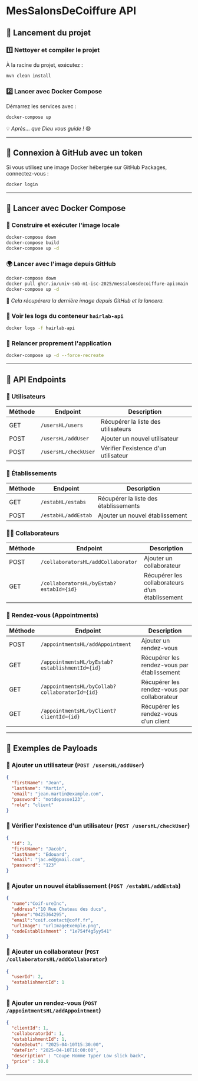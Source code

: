 # MesSalonsDeCoiffure API

## 🚀 Lancement du projet
### 1️⃣ Nettoyer et compiler le projet
À la racine du projet, exécutez :
```bash
mvn clean install
```

### 2️⃣ Lancer avec Docker Compose
Démarrez les services avec :
```bash
docker-compose up
```
💡 *Après... que Dieu vous guide !* 😄

---

## 🔑 Connexion à GitHub avec un token
Si vous utilisez une image Docker hébergée sur GitHub Packages, connectez-vous :
```bash
docker login
```

---

## 🐳 Lancer avec Docker Compose

### 🔄 Construire et exécuter l'image locale
```bash
docker-compose down
docker-compose build
docker-compose up -d
```

### 🌍 Lancer avec l'image depuis GitHub
```bash
docker-compose down
docker pull ghcr.io/univ-smb-m1-isc-2025/messalonsdecoiffure-api:main
docker-compose up -d
```
📌 *Cela récupérera la dernière image depuis GitHub et la lancera.*

### 📜 Voir les logs du conteneur `hairlab-api`
```bash
docker logs -f hairlab-api
```

### 🔁 Relancer proprement l'application
```bash
docker-compose up -d --force-recreate
```

---

## 📡 API Endpoints

### 👤 Utilisateurs

| Méthode | Endpoint                  | Description                               |
|---------|---------------------------|-------------------------------------------|
| GET     | `/usersHL/users`          | Récupérer la liste des utilisateurs       |
| POST    | `/usersHL/addUser`        | Ajouter un nouvel utilisateur             |
| POST    | `/usersHL/checkUser`      | Vérifier l'existence d'un utilisateur     |

### 🏢 Établissements

| Méthode | Endpoint                  | Description                                 |
|---------|---------------------------|---------------------------------------------|
| GET     | `/estabHL/estabs`         | Récupérer la liste des établissements       |
| POST    | `/estabHL/addEstab`       | Ajouter un nouvel établissement             |

### 👨‍💼 Collaborateurs

| Méthode | Endpoint                                       | Description                                                     |
|---------|------------------------------------------------|-----------------------------------------------------------------|
| POST    | `/collaboratorsHL/addCollaborator`             | Ajouter un collaborateur                                        |
| GET     | `/collaboratorsHL/byEstab?estabId={id}`        | Récupérer les collaborateurs d’un établissement                 |

### 📅 Rendez-vous (Appointments)

| Méthode | Endpoint                                                       | Description                                           |
|---------|----------------------------------------------------------------|-------------------------------------------------------|
| POST    | `/appointmentsHL/addAppointment`                                          | Ajouter un rendez-vous                                |
| GET     | `/appointmentsHL/byEstab?establishmentId={id}`        | Récupérer les rendez-vous par établissement           |
| GET     | `/appointmentsHL/byCollab?collaboratorId={id}`          | Récupérer les rendez-vous par collaborateur           |
| GET     | `/appointmentsHL/byClient?clientId={id}`                      | Récupérer les rendez-vous d’un client                 |

---

## 🧾 Exemples de Payloads

### 🔸 Ajouter un utilisateur (`POST /usersHL/addUser`)
```json
{
  "firstName": "Jean",
  "lastName": "Martin",
  "email": "jean.martin@example.com",
  "password": "motdepasse123",
  "role": "client"
}
```

### 🔸 Vérifier l'existence d'un utilisateur (`POST /usersHL/checkUser`)
```json
{
  "id": 3,
  "firstName": "Jacob",
  "lastName": "Edouard",
  "email": "jac.ed@gmail.com",
  "password": "123"
}
```

### 🔸 Ajouter un nouvel établissement (`POST /estabHL/addEstab`)
```json
{
  "name":"Coif-ureInc", 
  "address":"10 Rue Chateau des ducs", 
  "phone":"0425364295", 
  "email":"coif.contact@coff.fr",
  "urlImage": "urlImageExemple.png",
  "codeEstablishment" : "1e754f4g5yy541"
}
```

### 🔸 Ajouter un collaborateur (`POST /collaboratorsHL/addCollaborator`)
```json
{
  "userId": 2,
  "establishmentId": 1
}
```

### 🔸 Ajouter un rendez-vous (`POST /appointmentsHL/addAppointment`)
```json
{
  "clientId": 1,
  "collaboratorId": 1,
  "establishmentId": 1,
  "dateDebut": "2025-04-10T15:30:00",
  "dateFin": "2025-04-10T16:00:00",
  "description" : "Coupe Homme Typer Low slick back",
  "price" : 30.0
}
```


---

